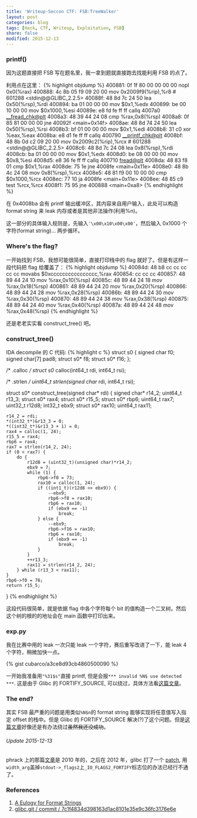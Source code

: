 ```yaml
---
title: 'Writeup-Seccon CTF: FSB:TreeWalker'
layout: post
categories: blog
tags: [Hack, CTF, Writeup, Exploitation, FSB]
share: false
modified: 2015-12-13
---
```


### printf()

因为这题直接把 FSB 写在题名里，我一拿到题就直接跑去找能利用 FSB 的点了。

利用点在这里：
{% highlight objdump %}
400881:	0f 1f 80 00 00 00 00 	nopl   0x0(%rax)
400888:	4c 8b 05 f9 09 20 00 	mov    0x2009f9(%rip),%r8        # 601288 <stdin@@GLIBC_2.2.5>
40088f:	48 8d 7c 24 50       	lea    0x50(%rsp),%rdi
400894:	ba 01 00 00 00       	mov    $0x1,%edx
400899:	be 00 10 00 00       	mov    $0x1000,%esi
40089e:	e8 fd fe ff ff       	callq  4007a0 <__fread_chk@plt>
4008a3:	48 39 44 24 08       	cmp    %rax,0x8(%rsp)
4008a8:	0f 85 81 00 00 00    	jne    40092f <main+0x14f>
4008ae:	48 8d 74 24 50       	lea    0x50(%rsp),%rsi
4008b3:	bf 01 00 00 00       	mov    $0x1,%edi
4008b8:	31 c0                	xor    %eax,%eax
4008ba:	e8 d1 fe ff ff       	callq  400790 <__printf_chk@plt>
4008bf:	48 8b 0d c2 09 20 00 	mov    0x2009c2(%rip),%rcx        # 601288 <stdin@@GLIBC_2.2.5>
4008c6:	48 8d 7c 24 08       	lea    0x8(%rsp),%rdi
4008cb:	ba 01 00 00 00       	mov    $0x1,%edx
4008d0:	be 08 00 00 00       	mov    $0x8,%esi
4008d5:	e8 36 fe ff ff       	callq  400710 <fread@plt>
4008da:	48 83 f8 01          	cmp    $0x1,%rax
4008de:	75 1e                	jne    4008fe <main+0x11e>
4008e0:	48 8b 4c 24 08       	mov    0x8(%rsp),%rcx
4008e5:	48 81 f9 00 10 00 00 	cmp    $0x1000,%rcx
4008ec:	77 10                	ja     4008fe <main+0x11e>
4008ee:	48 85 c9             	test   %rcx,%rcx
4008f1:	75 95                	jne    400888 <main+0xa8>
{% endhighlight %}

在 0x4008ba 会有 printf 输出缓冲区，其内容来自用户输入，此处可以构造 format string 来 leak 内存或者是其他非法操作(利用%n)。

这一部分的具体输入规则是，先输入`'\x00\x10\x00\x00'`，然后输入 0x1000 个字符(format string)… 两步循环。

### Where's the flag?

一开始找到 FSB，我想可能很简单，直接打印栈中的 flag 就好了。但是有这样一段代码把 flag 给覆盖了：
{% highlight objdump %}
40084d:	48 b8 cc cc cc cc cc 	movabs $0xcccccccccccccccc,%rax
400854:	cc cc cc
400857:	48 89 44 24 10       	mov    %rax,0x10(%rsp)
40085c:	48 89 44 24 18       	mov    %rax,0x18(%rsp)
400861:	48 89 44 24 20       	mov    %rax,0x20(%rsp)
400866:	48 89 44 24 28       	mov    %rax,0x28(%rsp)
40086b:	48 89 44 24 30       	mov    %rax,0x30(%rsp)
400870:	48 89 44 24 38       	mov    %rax,0x38(%rsp)
400875:	48 89 44 24 40       	mov    %rax,0x40(%rsp)
40087a:	48 89 44 24 48       	mov    %rax,0x48(%rsp)
{% endhighlight %}

还是老老实实看 construct_tree() 吧。

### construct_tree()

IDA decompile 的 C 代码:
{% highlight c %}
struct s0 {
    signed char f0;
    signed char[7] pad8;
    struct s0* f8;
    struct s0* f16;
};

/* .calloc */
struct s0* calloc(int64_t rdi, int64_t rsi);

/* .strlen */
uint64_t strlen(signed char* rdi, int64_t rsi);

struct s0* construct_tree(signed char* rdi) {
    signed char* r14_2;
    uint64_t r13_3;
    struct s0* rax4;
    struct s0* r15_5;
    struct s0* rbp6;
    uint64_t rax7;
    uint32_t r12d8;
    int32_t ebx9;
    struct s0* rax10;
    uint64_t rax11;

    r14_2 = rdi;
    *(int32_t*)&r13_3 = 0;
    *((int32_t*)&r13_3 + 1) = 0;
    rax4 = calloc(1, 24);
    r15_5 = rax4;
    rbp6 = rax4;
    rax7 = strlen(r14_2, 24);
    if (0 < rax7) {
        do {
            r12d8 = (uint32_t)(unsigned char)*r14_2;
            ebx9 = 7;
            while (1) {
                rbp6->f0 = 73;
                rax10 = calloc(1, 24);
                if ((int1_t)(r12d8 >> ebx9)) {
                    --ebx9;
                    rbp6->f8 = rax10;
                    rbp6 = rax10;
                    if (ebx9 == -1)
                        break;
                } else {
                    --ebx9;
                    rbp6->f16 = rax10;
                    rbp6 = rax10;
                    if (ebx9 == -1)
                        break;
                }
            }
            ++r13_3;
            rax11 = strlen(r14_2, 24);
        } while (r13_3 < rax11);
    }
    rbp6->f0 = 76;
    return r15_5;
}
{% endhighlight %}

这段代码很简单，就是依据 flag 中各个字符每个 bit 的值构造一个二叉树。然后这个树的根的的地址会在 main 函数中打印出来。

### exp.py

我在比赛中用的 leak 一次只能 leak 一个字符，赛后重写改进了一下，能 leak 4 个字符，稍微加快一点。

{% gist cubarco/a3ce8d93cb4860500090 %}

一开始我准备用`"%31$s"`直接 printf, 但是会报`*** invalid %N$ use detected ***`. 这是由于 Glibc 的 FORTIFY_SOURCE, 可以绕过，具体方法看[这篇文章][1]。

### The end?

其实 FSB 最严重的问题是用类似`%N$n`的 format string 能够实现将任意值写入指定 offset 的栈中。但是 Glibc 的 FORTIFY_SOURCE 解决(?)了这个问题。但是[这篇文章][1]好像还是有办法绕过<del>虽然我还没成功</del>。

###### Update 2015-12-13

phrack 上的那篇[文章][1]是 2010 年的，之后在 2012 年，glibc 打了一个 [patch][2], 用`width_arg`盖掉`stdout->_flags2`上`_IO_FLAGS2_FORTIFY`标志位的办法已经行不通了。

### References
1. [A Eulogy for Format Strings][1]
2. [glibc.git / commit / 7c1f4834d398163d1ac8101e35e9c36fc3176e6e][2]

[1]: http://phrack.org/issues/67/9.html
[2]: http://repo.or.cz/glibc.git/commit/7c1f4834d398163d1ac8101e35e9c36fc3176e6e
